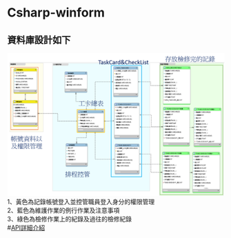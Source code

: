# Csharp-winform
## 資料庫設計如下
![image](https://github.com/TsaiHaoWei/Csharp-winform/blob/main/%E5%B0%88%E9%A1%8C%E5%A0%B1%E5%91%8A%E6%9B%B8/%E8%B3%87%E6%96%99%E5%BA%AB/DB_ERModel.png)
1、黃色為記錄帳號登入並控管職員登入身分的權限管理<br>
2、藍色為維護作業的例行作業及注意事項<br>
3、綠色為檢修作業上的紀錄及過往的檢修紀錄<br>
#[API詳細介紹](https://github.com/TsaiHaoWei/Csharp-winform/blob/main/API%E5%A0%B1%E5%91%8A%E6%9B%B8.pdf)
